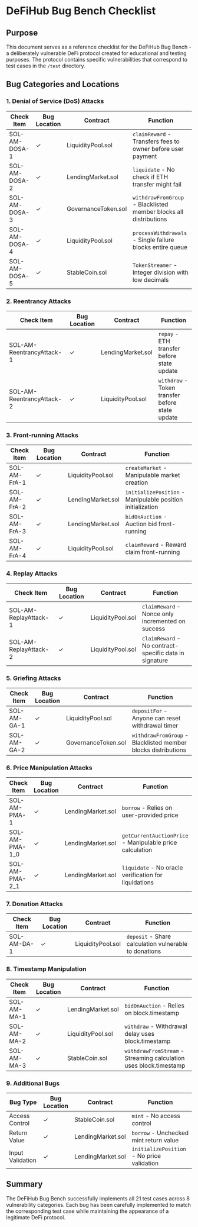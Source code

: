 # DeFiHub Bug Bench Checklist

## Purpose

This document serves as a reference checklist for the DeFiHub Bug Bench - a deliberately vulnerable DeFi protocol created for educational and testing purposes. The protocol contains specific vulnerabilities that correspond to test cases in the `/test` directory.

## Bug Categories and Locations

### 1. Denial of Service (DoS) Attacks

| Check Item | Bug Location | Contract | Function |
|------------|--------------|----------|----------|
| SOL-AM-DOSA-1 | ✓ | LiquidityPool.sol | `claimReward` - Transfers fees to owner before user payment |
| SOL-AM-DOSA-2 | ✓ | LendingMarket.sol | `liquidate` - No check if ETH transfer might fail |
| SOL-AM-DOSA-3 | ✓ | GovernanceToken.sol | `withdrawFromGroup` - Blacklisted member blocks all distributions |
| SOL-AM-DOSA-4 | ✓ | LiquidityPool.sol | `processWithdrawals` - Single failure blocks entire queue |
| SOL-AM-DOSA-5 | ✓ | StableCoin.sol | `TokenStreamer` - Integer division with low decimals |

### 2. Reentrancy Attacks

| Check Item | Bug Location | Contract | Function |
|------------|--------------|----------|----------|
| SOL-AM-ReentrancyAttack-1 | ✓ | LendingMarket.sol | `repay` - ETH transfer before state update |
| SOL-AM-ReentrancyAttack-2 | ✓ | LiquidityPool.sol | `withdraw` - Token transfer before state update |

### 3. Front-running Attacks

| Check Item | Bug Location | Contract | Function |
|------------|--------------|----------|----------|
| SOL-AM-FrA-1 | ✓ | LiquidityPool.sol | `createMarket` - Manipulable market creation |
| SOL-AM-FrA-2 | ✓ | LendingMarket.sol | `initializePosition` - Manipulable position initialization |
| SOL-AM-FrA-3 | ✓ | LendingMarket.sol | `bidOnAuction` - Auction bid front-running |
| SOL-AM-FrA-4 | ✓ | LiquidityPool.sol | `claimReward` - Reward claim front-running |

### 4. Replay Attacks

| Check Item | Bug Location | Contract | Function |
|------------|--------------|----------|----------|
| SOL-AM-ReplayAttack-1 | ✓ | LiquidityPool.sol | `claimReward` - Nonce only incremented on success |
| SOL-AM-ReplayAttack-2 | ✓ | LiquidityPool.sol | `claimReward` - No contract-specific data in signature |

### 5. Griefing Attacks

| Check Item | Bug Location | Contract | Function |
|------------|--------------|----------|----------|
| SOL-AM-GA-1 | ✓ | LiquidityPool.sol | `depositFor` - Anyone can reset withdrawal timer |
| SOL-AM-GA-2 | ✓ | GovernanceToken.sol | `withdrawFromGroup` - Blacklisted member blocks distributions |

### 6. Price Manipulation Attacks

| Check Item | Bug Location | Contract | Function |
|------------|--------------|----------|----------|
| SOL-AM-PMA-1 | ✓ | LendingMarket.sol | `borrow` - Relies on user-provided price |
| SOL-AM-PMA-1_0 | ✓ | LendingMarket.sol | `getCurrentAuctionPrice` - Manipulable price calculation |
| SOL-AM-PMA-2_1 | ✓ | LendingMarket.sol | `liquidate` - No oracle verification for liquidations |

### 7. Donation Attacks

| Check Item | Bug Location | Contract | Function |
|------------|--------------|----------|----------|
| SOL-AM-DA-1 | ✓ | LiquidityPool.sol | `deposit` - Share calculation vulnerable to donations |

### 8. Timestamp Manipulation

| Check Item | Bug Location | Contract | Function |
|------------|--------------|----------|----------|
| SOL-AM-MA-1 | ✓ | LendingMarket.sol | `bidOnAuction` - Relies on block.timestamp |
| SOL-AM-MA-2 | ✓ | LiquidityPool.sol | `withdraw` - Withdrawal delay uses block.timestamp |
| SOL-AM-MA-3 | ✓ | StableCoin.sol | `withdrawFromStream` - Streaming calculation uses block.timestamp |

### 9. Additional Bugs

| Bug Type | Bug Location | Contract | Function |
|----------|--------------|----------|----------|
| Access Control | ✓ | StableCoin.sol | `mint` - No access control |
| Return Value | ✓ | LendingMarket.sol | `borrow` - Unchecked mint return value |
| Input Validation | ✓ | LendingMarket.sol | `initializePosition` - No price validation |

## Summary

The DeFiHub Bug Bench successfully implements all 21 test cases across 8 vulnerability categories. Each bug has been carefully implemented to match the corresponding test case while maintaining the appearance of a legitimate DeFi protocol.
